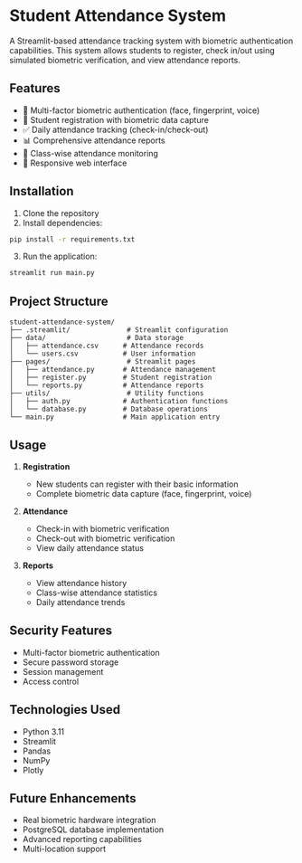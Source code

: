 # Student Attendance System

A Streamlit-based attendance tracking system with biometric authentication capabilities. This system allows students to register, check in/out using simulated biometric verification, and view attendance reports.

## Features

- 🔐 Multi-factor biometric authentication (face, fingerprint, voice)
- 📝 Student registration with biometric data capture
- ✅ Daily attendance tracking (check-in/check-out)
- 📊 Comprehensive attendance reports
- 👥 Class-wise attendance monitoring
- 📱 Responsive web interface

## Installation

1. Clone the repository
2. Install dependencies:
```bash
pip install -r requirements.txt
```

3. Run the application:
```bash
streamlit run main.py
```

## Project Structure

```
student-attendance-system/
├── .streamlit/              # Streamlit configuration
├── data/                    # Data storage
│   ├── attendance.csv      # Attendance records
│   └── users.csv           # User information
├── pages/                   # Streamlit pages
│   ├── attendance.py       # Attendance management
│   ├── register.py         # Student registration
│   └── reports.py          # Attendance reports
├── utils/                   # Utility functions
│   ├── auth.py             # Authentication functions
│   └── database.py         # Database operations
└── main.py                 # Main application entry
```

## Usage

1. **Registration**
   - New students can register with their basic information
   - Complete biometric data capture (face, fingerprint, voice)

2. **Attendance**
   - Check-in with biometric verification
   - Check-out with biometric verification
   - View daily attendance status

3. **Reports**
   - View attendance history
   - Class-wise attendance statistics
   - Daily attendance trends

## Security Features

- Multi-factor biometric authentication
- Secure password storage
- Session management
- Access control

## Technologies Used

- Python 3.11
- Streamlit
- Pandas
- NumPy
- Plotly

## Future Enhancements

- Real biometric hardware integration
- PostgreSQL database implementation
- Advanced reporting capabilities
- Multi-location support
